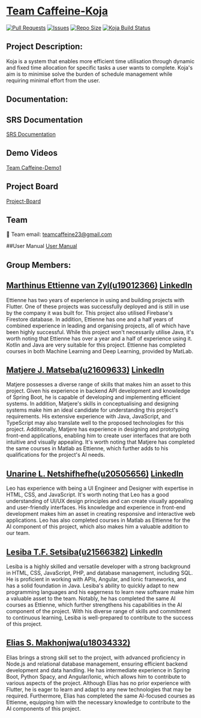 # [Team Caffeine-Koja](https://github.com/COS301-SE-2023/Koja)

[![Pull Requests](https://img.shields.io/github/issues-pr/COS301-SE-2023/Koja.svg)](https://github.com/COS301-SE-2023/Koja/pulls)
[![Issues](https://img.shields.io/github/issues/COS301-SE-2023/Koja.svg)](https://github.com/COS301-SE-2023/Koja/issues)
[![Repo Size](https://img.shields.io/github/repo-size/COS301-SE-2023/Koja.svg)](https://github.com/COS301-SE-2023/Koja)
[![Koja Build Status](https://github.com/COS301-SE-2023/Koja/actions/workflows/main.yml/badge.svg)](https://github.com/COS301-SE-2023/Koja/actions/workflows/main.yml)

## Project Description:
Koja is a system that enables more efficient time utilisation through dynamic and fixed time allocation for specific tasks a user wants to complete. Koja's aim is to minimise solve the burden of schedule management while requiring  minimal effort from the user.

## Documentation:
## SRS Documentation
[SRS Documentation](https://docs.google.com/document/d/1V_2xfNcoMl7heFIU94IDjCwrQeWwZM3zzlxb1wnSpU0/edit?usp=sharing)

## Demo Videos
[Team Caffeine-Demo1](https://drive.google.com/file/d/165ckgDKdO0YbYHQ_8qtw9sJ56FZ6jSGC/view?usp=sharing)

## Project Board
[Project-Board](https://github.com/orgs/COS301-SE-2023/projects/37)

## Team
📧 Team email: [teamcaffeine23@gmail.com](mailto:teamcaffeine23@gmail.com)

##User Manual
[User Manual](https://docs.google.com/presentation/d/1cPbn8JxNLQUwRQt_2Euw9KsLvmQ2d15Y-28ukS4Yh1A/edit?usp=drive_link)

## Group Members:

## [Marthinus Ettienne van Zyl(u19012366)](https://github.com/u19012366) [LinkedIn](https://www.linkedin.com/in/ettienne-van-zyl-a2a899177)
Ettienne has two years of experience in using and building projects with Flutter. One of these projects was successfully deployed and is still in use by the company it was built for. This project also utilised Firebase's Firestore database.
In addition, Ettienne has one and a half years of combined experience in leading and organising projects, all of which have been highly successful. While this project won't necessarily utilise Java, it's worth noting that Ettienne has over a year and a half of experience using it. Kotlin and Java are very suitable for this project. Ettienne has completed courses in both Machine Learning and Deep Learning, provided by MatLab.

## [Matjere J. Matseba(u21609633)](https://github.com/MatjereJ) [LinkedIn](https://za.linkedin.com/in/matjere-matseba-071412228)
Matjere possesses a diverse range of skills that makes him an asset to this project. Given his experience in backend API development and knowledge of Spring Boot, he is capable of developing and implementing efficient systems. In addition, Matjere's skills in conceptualising and designing systems make him an ideal candidate for understanding this project's requirements. His extensive experience with Java, JavaScript, and TypeScript may also translate well to the proposed technologies for this project. Additionally, Matjere has experience in designing and prototyping front-end applications, enabling him to create user interfaces that are both intuitive and visually appealing. It's worth noting that Matjere has completed the same courses in Matlab as Ettienne, which further adds to his qualifications for the project's AI needs.

## [Unarine L. Netshifhefhe(u20505656)](https://github.com/UnarineLeo) [LinkedIn](https://www.linkedin.com/in/unarine-netshifhefhe-844b0b253)
Leo has experience with being a UI Engineer and Designer with expertise in HTML, CSS, and JavaScript. It's worth noting that Leo has a good understanding of UI/UX design principles and can create visually appealing and user-friendly interfaces. His knowledge and experience in front-end development makes him an asset in creating responsive and interactive web applications. Leo has also completed courses in Matlab as Ettienne for the AI component of this project, which also makes him a valuable addition to our team.

## [Lesiba T.F. Setsiba(u21566382)](https://github.com/LesibaFrans) [LinkedIn](https://www.linkedin.com/in/lesiba-setsiba-a20a0b222)
Lesiba is a highly skilled and versatile developer with a strong background in HTML, CSS, JavaScript, PHP, and database management, including SQL. He is proficient in working with APIs, Angular, and Ionic frameworks, and has a solid foundation in Java. Lesiba's ability to quickly adapt to new programming languages and his eagerness to learn new software make him a valuable asset to the team. Notably, he has completed the same AI courses as Ettienne, which further strengthens his capabilities in the AI component of the project. With his diverse range of skills and commitment to continuous learning, Lesiba is well-prepared to contribute to the success of this project.

## [Elias S. Makhonjwa(u18034332)](https://github.com/U18034332)
Elias brings a strong skill set to the project, with advanced proficiency in Node.js and relational database management, ensuring efficient backend development and data handling. He has intermediate experience in Spring Boot, Python Spacy, and Angular/Ionic, which allows him to contribute to various aspects of the project. Although Elias has no prior experience with Flutter, he is eager to learn and adapt to any new technologies that may be required. Furthermore, Elias has completed the same AI-focused courses as Ettienne, equipping him with the necessary knowledge to contribute to the AI components of this project.








